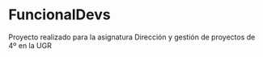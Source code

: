 # FuncionalDevs
Proyecto realizado para la asignatura Dirección y gestión de proyectos de 4º en la UGR
